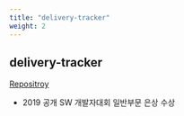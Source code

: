 ```yaml
---
title: "delivery-tracker"
weight: 2
---
```


## delivery-tracker
[Repositroy](https://github.com/shlee322/delivery-tracker)


- 2019 공개 SW 개발자대회 일반부문 은상 수상